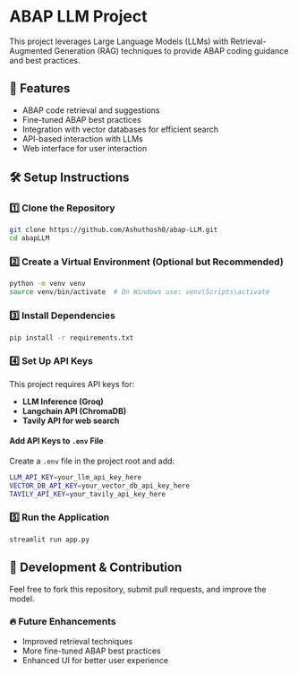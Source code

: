 # ABAP LLM Project

This project leverages Large Language Models (LLMs) with Retrieval-Augmented Generation (RAG) techniques to provide ABAP coding guidance and best practices. 

## 🚀 Features
- ABAP code retrieval and suggestions
- Fine-tuned ABAP best practices
- Integration with vector databases for efficient search
- API-based interaction with LLMs
- Web interface for user interaction

## 🛠️ Setup Instructions

### 1️⃣ Clone the Repository
```sh
git clone https://github.com/Ashuthosh0/abap-LLM.git
cd abapLLM
```

### 2️⃣ Create a Virtual Environment (Optional but Recommended)
```sh
python -m venv venv
source venv/bin/activate  # On Windows use: venv\Scripts\activate
```

### 3️⃣ Install Dependencies
```sh
pip install -r requirements.txt
```

### 4️⃣ Set Up API Keys
This project requires API keys for:
- **LLM Inference (Groq)**
- **Langchain API (ChromaDB)**
- **Tavily API for web search**

#### Add API Keys to `.env` File
Create a `.env` file in the project root and add:
```sh
LLM_API_KEY=your_llm_api_key_here
VECTOR_DB_API_KEY=your_vector_db_api_key_here
TAVILY_API_KEY=your_tavily_api_key_here
```

### 5️⃣ Run the Application
```sh
streamlit run app.py
```

## 🔧 Development & Contribution
Feel free to fork this repository, submit pull requests, and improve the model. 

### 🔥 Future Enhancements
- Improved retrieval techniques
- More fine-tuned ABAP best practices
- Enhanced UI for better user experience


